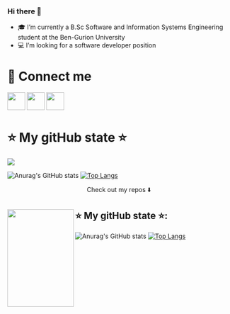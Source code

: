 ### Hi there 👋

<!--
**danaSror/danaSror** is a ✨ _special_ ✨ repository because its `README.md` (this file) appears on your GitHub profile.

Here are some ideas to get you started:

- 🎓 I’m currently a B.Sc Software and Information Systems Engineering student at the Ben-Gurion University
- :computer: I’m looking for a software developer position
- 👯 I’m looking to collaborate on ...
- 🤔 I’m looking for help with ...
- 💬 Ask me about ...
- 📫 How to reach me: ...


-->
- 🎓 I’m currently a B.Sc Software and Information Systems Engineering student at the Ben-Gurion University
- :computer: I’m looking for a software developer position

# :open_hands: Connect me
[<img src="https://cdn1.iconfinder.com/data/icons/social-media-circle-7/512/Circled_Facebook_svg-512.png"  width=40px height=40px />](https://www.facebook.com/dana.yevdaiev)    [<img src="https://cdn1.iconfinder.com/data/icons/social-media-circle-7/512/Circled_Linkedin_svg-512.png"  width=40px height=40px />](https://www.linkedin.com/in/dana-sror-a310b71b1)    [<img src="https://cdn1.iconfinder.com/data/icons/social-network-15/512/mail-512.png"  width=40px height=40px />](mailto:danayevd@post.bgu.ac.il)

# :star: My gitHub state :star:
<!-- my visitors -->
![](https://komarev.com/ghpvc/?username=danaSror&color=ff69b4)


![Anurag's GitHub stats](https://github-readme-stats.vercel.app/api?username=danaSror&show_icons=true&theme=dracula ) [![Top Langs](https://github-readme-stats.vercel.app/api/top-langs/?username=danaSror&layout=compact&theme=dracula)](https://github.com/anuraghazra/github-readme-stats)

<p align="center">
Check out my repos ⬇️
</p>


## :star: My gitHub state :star:: <a><img align="left" width="150" height="220" src="https://media.giphy.com/media/11lxCeKo6cHkJy/giphy.gif"></a>
![Anurag's GitHub stats](https://github-readme-stats.vercel.app/api?username=danaSror&show_icons=true&theme=dracula ) 
<a>
[![Top Langs](https://github-readme-stats.vercel.app/api/top-langs/?username=danaSror&layout=compact&theme=dracula)](https://github.com/anuraghazra/github-readme-stats)
</a>
